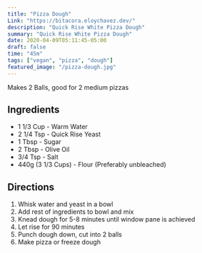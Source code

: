 ```yaml
---
title: "Pizza Dough"
Link: "https://bitacora.eloychavez.dev/"
description: "Quick Rise White Pizza Dough"
summary: "Quick Rise White Pizza Dough"
date: 2020-04-09T05:11:45-05:00
draft: false
time: "45m"
tags: ["vegan", "pizza", "dough"]
featured_image: "/pizza-dough.jpg"
---
```


Makes 2 Balls, good for 2 medium pizzas

## Ingredients

- 1 1/3 Cup - Warm Water
- 2 1/4 Tsp - Quick Rise Yeast
- 1 Tbsp - Sugar
- 2 Tbsp - Olive Oil
- 3/4 Tsp - Salt
- 440g (3 1/3 Cups) - Flour (Preferably unbleached)

## Directions

1. Whisk water and yeast in a bowl
2. Add rest of ingredients to bowl and mix
3. Knead dough for 5-8 minutes until window pane is achieved
4. Let rise for 90 minutes
5. Punch dough down, cut into 2 balls
6. Make pizza or freeze dough
